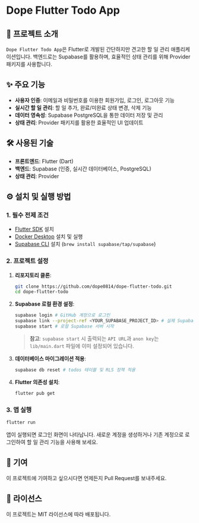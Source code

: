 # Dope Flutter Todo App

## 🚀 프로젝트 소개

`Dope Flutter Todo App`은 Flutter로 개발된 간단하지만 견고한 할 일 관리 애플리케이션입니다. 백엔드로는 Supabase를 활용하며, 효율적인 상태 관리를 위해 Provider 패키지를 사용합니다.

## ✨ 주요 기능

- **사용자 인증**: 이메일과 비밀번호를 이용한 회원가입, 로그인, 로그아웃 기능
- **실시간 할 일 관리**: 할 일 추가, 완료/미완료 상태 변경, 삭제 기능
- **데이터 영속성**: Supabase PostgreSQL을 통한 데이터 저장 및 관리
- **상태 관리**: Provider 패키지를 활용한 효율적인 UI 업데이트

## 🛠️ 사용된 기술

- **프론트엔드**: Flutter (Dart)
- **백엔드**: Supabase (인증, 실시간 데이터베이스, PostgreSQL)
- **상태 관리**: Provider

## ⚙️ 설치 및 실행 방법

### 1. 필수 전제 조건

- [Flutter SDK](https://flutter.dev/docs/get-started/install) 설치
- [Docker Desktop](https://www.docker.com/products/docker-desktop) 설치 및 실행
- [Supabase CLI](https://supabase.com/docs/guides/cli/getting-started) 설치 (`brew install supabase/tap/supabase`)

### 2. 프로젝트 설정

1.  **리포지토리 클론**: 
    ```bash
    git clone https://github.com/dope0814/dope-flutter-todo.git
    cd dope-flutter-todo
    ```

2.  **Supabase 로컬 환경 설정**: 
    ```bash
    supabase login # GitHub 계정으로 로그인
    supabase link --project-ref <YOUR_SUPABASE_PROJECT_ID> # 실제 Supabase 프로젝트 ID로 연결
    supabase start # 로컬 Supabase 서버 시작
    ```
    > **참고**: `supabase start` 시 출력되는 `API URL`과 `anon key`는 `lib/main.dart` 파일에 이미 설정되어 있습니다.

3.  **데이터베이스 마이그레이션 적용**: 
    ```bash
    supabase db reset # todos 테이블 및 RLS 정책 적용
    ```

4.  **Flutter 의존성 설치**: 
    ```bash
    flutter pub get
    ```

### 3. 앱 실행

```bash
flutter run
```

앱이 실행되면 로그인 화면이 나타납니다. 새로운 계정을 생성하거나 기존 계정으로 로그인하여 할 일 관리 기능을 사용해 보세요.

## 🤝 기여

이 프로젝트에 기여하고 싶으시다면 언제든지 Pull Request를 보내주세요.

## 📄 라이선스

이 프로젝트는 MIT 라이선스에 따라 배포됩니다.